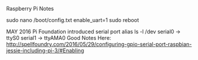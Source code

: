 Raspberry Pi Notes

sudo nano /boot/config.txt
enable_uart=1
sudo reboot

MAY 2016
Pi Foundation introduced serial port alias
ls -l /dev
serial0 -> ttyS0
serial1 -> ttyAMA0
Good Notes Here: http://spellfoundry.com/2016/05/29/configuring-gpio-serial-port-raspbian-jessie-including-pi-3/#Enabling
 

